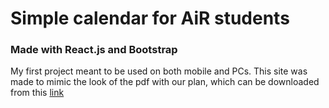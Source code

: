 # Simple calendar for AiR students
### Made with React.js and Bootstrap
My first project meant to be used on both mobile and PCs.
This site was made to mimic the look of the pdf with our plan, which can be downloaded
from this [link](https://plan.polsl.pl/plan.php?type=0&id=290309&pdf=true&wd=4)
